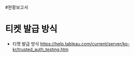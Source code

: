 #현황보고서

# 티켓 발급 방식
- 티켓 발급 방식
https://help.tableau.com/current/server/ko-kr/trusted_auth_testing.htm

